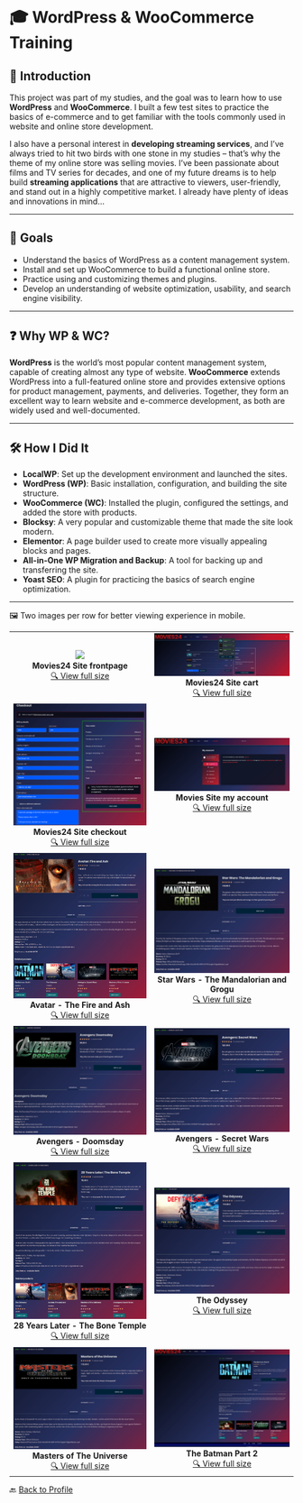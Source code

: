 # 🎓 WordPress & WooCommerce Training

## 📖 Introduction

This project was part of my studies, and the goal was to learn how to use **WordPress** and **WooCommerce**. I built a few test sites to practice the basics of e-commerce and to get familiar with the tools commonly used in website and online store development.

I also have a personal interest in **developing streaming services**, and I’ve always tried to hit two birds with one stone in my studies – that’s why the theme of my online store was selling movies. I’ve been passionate about films and TV series for decades, and one of my future dreams is to help build **streaming applications** that are attractive to viewers, user-friendly, and stand out in a highly competitive market. I already have plenty of ideas and innovations in mind…

---

## 🎯 Goals

- Understand the basics of WordPress as a content management system.  
- Install and set up WooCommerce to build a functional online store.  
- Practice using and customizing themes and plugins.  
- Develop an understanding of website optimization, usability, and search engine visibility.  

---

## ❓ Why WP & WC?

**WordPress** is the world’s most popular content management system, capable of creating almost any type of website. **WooCommerce** extends WordPress into a full-featured online store and provides extensive options for product management, payments, and deliveries. Together, they form an excellent way to learn website and e-commerce development, as both are widely used and well-documented.  

---

## 🛠️ How I Did It

- **LocalWP**: Set up the development environment and launched the sites.  
- **WordPress (WP)**: Basic installation, configuration, and building the site structure.  
- **WooCommerce (WC)**: Installed the plugin, configured the settings, and added the store with products.  
- **Blocksy**: A very popular and customizable theme that made the site look modern.  
- **Elementor**: A page builder used to create more visually appealing blocks and pages.  
- **All-in-One WP Migration and Backup**: A tool for backing up and transferring the site.  
- **Yoast SEO**: A plugin for practicing the basics of search engine optimization.   

---

🖼️ Two images per row for better viewing experience in mobile.  

<table>
  <tr>
    <td align="center">
      <img src="frontpage.png" width="300"/><br/>
      <strong>Movies24 Site frontpage </strong><br/>
      <a href="frontpage.png">🔍 View full size</a>
    </td>
    <td align="center">
      <img src="cart.png" width="300"/><br/>
      <strong>Movies24 Site cart</strong><br/>
      <a href="cart.png">🔍 View full size</a>
    </td>
  </tr>

  <tr>
    <td align="center">
      <img src="checkout.png" width="300"/><br/>
      <strong>Movies24 Site checkout </strong><br/>
      <a href="checkout.png">🔍 View full size</a>
    </td>
    <td align="center">
      <img src="my_account.png" width="300"/><br/>
      <strong>Movies Site my account</strong><br/>
      <a href="my_account.png">🔍 View full size</a>
    </td>
  </tr>

  <tr>
    <td align="center">
      <img src="Avatar - The Fire and Ash.png" width="300"/><br/>
      <strong>Avatar - The Fire and Ash</strong><br/>
      <a href="Avatar - The Fire and Ash.png">🔍 View full size</a>
    </td>
    <td align="center">
      <img src="Star Wars - The Mandalorian and Grogu.png" width="300"/><br/>
      <strong>Star Wars - The Mandalorian and Grogu</strong><br/>
      <a href="Star Wars - The Mandalorian and Grogu.png">🔍 View full size</a>
    </td>
  </tr>

  <tr>
    <td align="center">
      <img src="Avengers - Doomsday.png" width="300"/><br/>
      <strong>Avengers - Doomsday</strong><br/>
      <a href="Avengers - Doomsday.png">🔍 View full size</a>
    </td>
    <td align="center">
      <img src="Avengers - Secret Wars.png" width="300"/><br/>
      <strong>Avengers - Secret Wars</strong><br/>
      <a href="Avengers - Secret Wars.png">🔍 View full size</a>
    </td>
  </tr>

  <tr>
    <td align="center">
      <img src="28 Years Later - The Bone Temple.png" width="300"/><br/>
      <strong>28 Years Later - The Bone Temple</strong><br/>
      <a href="28 Years Later - The Bone Temple.png">🔍 View full size</a>
    </td>
    <td align="center">
      <img src="The Odyssey.png" width="300"/><br/>
      <strong>The Odyssey</strong><br/>
      <a href="The Odyssey.png">🔍 View full size</a>
    </td>
  </tr>

  <tr>
    <td align="center">
      <img src="Masters of The Universe.png" width="300"/><br/>
      <strong>Masters of The Universe</strong><br/>
      <a href="Masters of The Universe.png">🔍 View full size</a>
    </td>
    <td align="center">
      <img src="The Batman Part 2.png" width="300"/><br/>
      <strong>The Batman Part 2</strong><br/>
      <a href="The Batman Part 2.png">🔍 View full size</a>
    </td>
  </tr>
</table>

🔙 [Back to Profile](https://github.com/Ron-Gustafsson)

